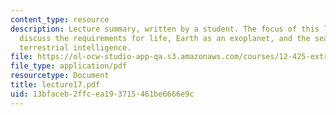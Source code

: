 ```yaml
---
content_type: resource
description: Lecture summary, written by a student. The focus of this lecture is to
  discuss the requirements for life, Earth as an exoplanet, and the search for extra
  terrestrial intelligence.
file: https://ol-ocw-studio-app-qa.s3.amazonaws.com/courses/12-425-extrasolar-planets-physics-and-detection-techniques-fall-2007/13bfaceb2ffcea193715461be6666e9c_lecture17.pdf
file_type: application/pdf
resourcetype: Document
title: lecture17.pdf
uid: 13bfaceb-2ffc-ea19-3715-461be6666e9c
---
```


